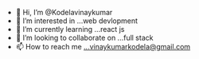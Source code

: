 - 👋 Hi, I’m @Kodelavinaykumar
- 👀 I’m interested in ...web devlopment
- 🌱 I’m currently learning ...react js
- 💞️ I’m looking to collaborate on ...full stack
- 📫 How to reach me ...vinaykumarkodela@gmail.com

<!---
Kodelavinaykumar/Kodelavinaykumar is a ✨ special ✨ repository because its `README.md` (this file) appears on your GitHub profile.
You can click the Preview link to take a look at your changes.
--->
